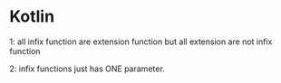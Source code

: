 # Kotlin

1: all infix function are extension function
but all extension are not infix function


2: infix functions just has ONE parameter.
